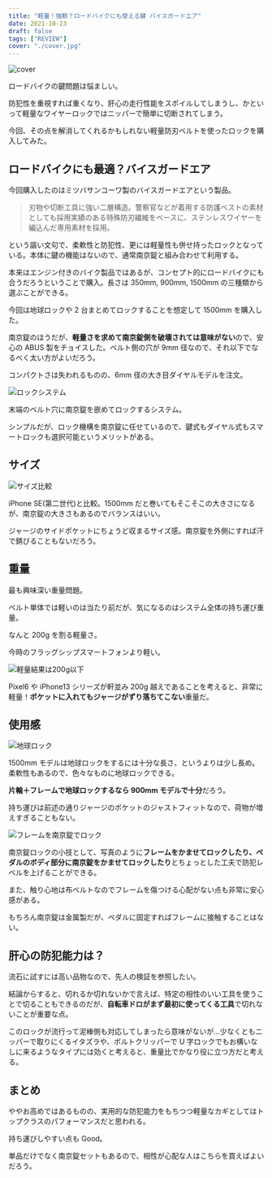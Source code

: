 ```yaml
---
title: "軽量！強靭？ロードバイクにも使える鍵 バイスガードエア"
date: 2021-10-23
draft: false
tags: ["REVIEW"]
cover: "./cover.jpg"
---
```


![cover](./cover.jpg)

ロードバイクの鍵問題は悩ましい。

防犯性を重視すれば重くなり、肝心の走行性能をスポイルしてしまうし、かといって軽量なワイヤーロックではニッパーで簡単に切断されてしまう。

今回、その点を解消してくれるかもしれない軽量防刃ベルトを使ったロックを購入してみた。

## ロードバイクにも最適？バイスガードエア

今回購入したのはミツバサンコーワ製のバイスガードエアという製品。

<LinkBox url="https://www.amazon.co.jp/dp/B097XQT8N2/" isAmazonLink />

> 刃物や切断工具に強い二層構造。警察官などが着用する防護ベストの素材としても採用実績のある特殊防刃繊維をベースに、ステンレスワイヤーを編込んだ専用素材を採用。

という謳い文句で、柔軟性と防犯性、更には軽量性も併せ持ったロックとなっている。本体に鍵の機能はないので、通常南京錠と組み合わせて利用する。

本来はエンジン付きのバイク製品ではあるが、コンセプト的にロードバイクにも合うだろうということで購入。長さは 350mm, 900mm, 1500mm の三種類から選ぶことができる。

今回は地球ロックや 2 台まとめてロックすることを想定して 1500mm を購入した。

南京錠のほうだが、**軽量さを求めて南京錠側を破壊されては意味がない**ので、安心の ABUS 製をチョイスした。ベルト側の穴が 9mm 径なので、それ以下でなるべく太い方がよいだろう。

<LinkBox url="https://www.amazon.co.jp/dp/B00ME90XUM/" isAmazonLink />

コンパクトさは失われるものの、6mm 径の大き目ダイヤルモデルを注文。

![ロックシステム](./locking.jpg)

末端のベルト穴に南京錠を嵌めてロックするシステム。

シンプルだが、ロック機構を南京錠に任せているので、鍵式もダイヤル式もスマートロックも選択可能というメリットがある。

## サイズ

![サイズ比較](./size.jpg)

iPhone SE(第二世代)と比較。1500mm だと巻いてもそこそこの大きさになるが、南京錠の大きさもあるのでバランスはいい。

ジャージのサイドポケットにちょうど収まるサイズ感。南京錠を外側にすれば汗で錆びることもないだろう。

## 重量

最も興味深い重量問題。

ベルト単体では軽いのは当たり前だが、気になるのはシステム全体の持ち運び重量。

なんと 200g を割る軽量さ。

今時のフラッグシップスマートフォンより軽い。

![軽量結果は200g以下](./weight.jpg)

Pixel6 や iPhone13 シリーズが軒並み 200g 越えであることを考えると、非常に軽量！**ポケットに入れてもジャージがずり落ちてこない**重量だ。

## 使用感

![地球ロック](./earth_lock.jpg)

1500mm モデルは地球ロックをするには十分な長さ、というよりは少し長め。柔軟性もあるので、色々なものに地球ロックできる。

**片輪＋フレームで地球ロックするなら 900mm モデルで十分**だろう。

持ち運びは前述の通りジャージのポケットのジャストフィットなので、荷物が増えすぎることもない。

![フレームを南京錠でロック](./stay_locking.jpg)

南京錠ロックの小技として、写真のように**フレームをかませてロックしたり、ペダルのボディ部分に南京錠をかませてロックしたり**とちょっとした工夫で防犯レベルを上げることができる。

また、触り心地は布ベルトなのでフレームを傷つける心配がない点も非常に安心感がある。

もちろん南京錠は金属製だが、ペダルに固定すればフレームに接触することはない。

## 肝心の防犯能力は？

流石に試すには高い品物なので、先人の検証を参照したい。

<LinkBox url="http://blog.livedoor.jp/wason/archives/20210917_cyclespice_viceguardair.html" />

結論からすると、切れるか切れないかで言えば、特定の相性のいい工具を使うことで切ることもできるのだが、**自転車ドロがまず最初に使ってくる工具**で切れないことが重要な点。

このロックが流行って泥棒側も対応してしまったら意味がないが…少なくともニッパーで取りにくるイタズラや、ボルトクリッパーで U 字ロックでもお構いなしに来るようなタイプには効くと考えると、重量比でかなり役に立つ方だと考える。

## まとめ

ややお高めではあるものの、実用的な防犯能力をもちつつ軽量なカギとしてはトップクラスのパフォーマンスだと思われる。

持ち運びしやすい点も Good。

単品だけでなく南京錠セットもあるので、相性が心配な人はこちらを買えばよいだろう。

<LinkBox url="https://www.amazon.co.jp/dp/B097XQPZXQ/" isAmazonLink />
